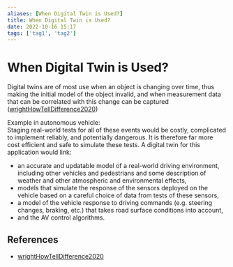 ```yaml
---
aliases: [When Digital Twin is Used?]
title: When Digital Twin is Used?
date: 2022-10-16 15:17
tags: ['tag1', 'tag2']
---
```


# When Digital Twin is Used?

Digital twins are of most use when an object is changing over time, thus making the initial model of the object invalid, and when measurement data that can be correlated with this change can be captured ([wrightHowTellDifference2020](../zotero/wrightHowTellDifference2020.md))

Example in autonomous vehicle:  
Staging real-world tests for all of these events would be costly, complicated to implement reliably, and potentially dangerous. It is therefore far more cost efficient and safe to simulate these tests. A digital twin for this application would link:

- an accurate and updatable model of a real-world driving environment, including other vehicles and pedestrians and some description of weather and other atmospheric and environmental effects,
- models that simulate the response of the sensors deployed on the vehicle based on a careful choice of data from tests of these sensors,
- a model of the vehicle response to driving commands (e.g. steering changes, braking, etc.) that takes road surface conditions into account,
- and the AV control algorithms.

## References

- [wrightHowTellDifference2020](../zotero/wrightHowTellDifference2020.md)

